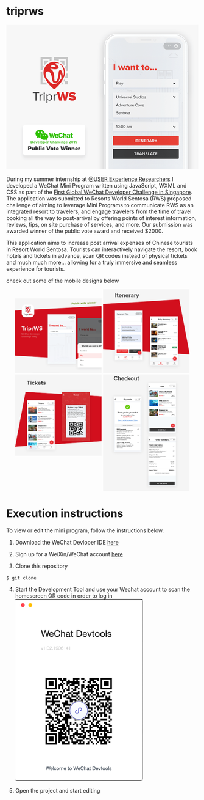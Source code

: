 # triprws

![Optional Text](./designs/triprws_banner.png)

During my summer internship at [@USER Experience Researchers](https://www.user.com.sg/) I developed a WeChat Mini Program written using JavaScript, WXML and CSS as part of the [First Global WeChat Developer Challenge in Singapore](https://www.wechatdeveloperchallenge.com/past_Events.html). The application was submitted to Resorts World Sentosa (RWS) proposed challenge of aiming to leverage Mini Programs to communicate RWS as an integrated resort to travelers, and engage travelers from the time of travel booking all the way to post-arrival by offering points of interest information, reviews, tips, on site purchase of services, and more. Our submission was awarded winner of the public vote award and received $2000. 

This application aims to increase post arrival expenses of Chinese tourists in Resort World Sentosa. Tourists can interactively navigate the resort, book hotels and tickets in advance, scan QR codes instead of physical tickets and much much more... allowing for a truly immersive and seamless experience for tourists. 

check out some of the mobile designs below

<p align="center">
  <img width="45%" src="./designs/triprws_home.png">
  <img width="45%" src="./designs/triprws_itin.png">
  <img width="45%" align="top" src="./designs/triprws_tickets.png">
  <img width="45%" src="./designs/triprws_checkout.png">
</p>

# Execution instructions

To view or edit the mini program, follow the instructions below.

1. Download the WeChat Devloper IDE [here](https://developers.weixin.qq.com/miniprogram/en/dev/devtools/download.html)

2. Sign up for a WeiXin/WeChat account [here](https://mp.weixin.qq.com/cgi-bin/loginpage?t=wxm2-login&lang=zh_CN)

3. Clone this repository
```
$ git clone 
```
4. Start the Development Tool and use your Wechat account to scan the homescreen QR code in order to log in
![Optional Text](./designs/wechat_instructions.png)

5. Open the project and start editing

